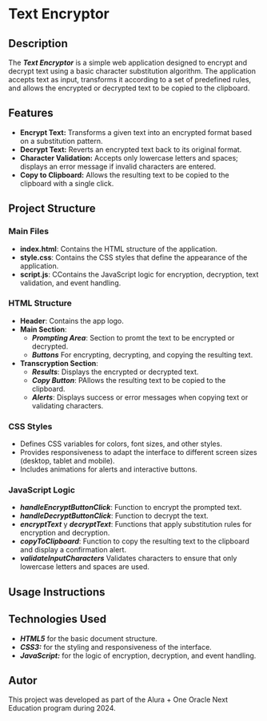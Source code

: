# Text Encryptor

## Description

The ***Text Encryptor*** is a simple web application designed to encrypt and decrypt text using a basic character substitution algorithm. The application accepts text as input, transforms it according to a set of predefined rules, and allows the encrypted or decrypted text to be copied to the clipboard.

## Features

- **Encrypt Text:** Transforms a given text into an encrypted format based on a substitution pattern.
- **Decrypt Text:** Reverts an encrypted text back to its original format.
- **Character Validation:** Accepts only lowercase letters and spaces; displays an error message if invalid characters are entered.
- **Copy to Clipboard:** Allows the resulting text to be copied to the clipboard with a single click.
  
## Project Structure

### Main Files

- **index.html**: Contains the HTML structure of the application.
- **style.css**: Contains the CSS styles that define the appearance of the application.
- **script.js**: CContains the JavaScript logic for encryption, decryption, text validation, and event handling.
  
### HTML Structure

- **Header**: Contains the app logo.
- **Main Section**:
  - ***Prompting Area***: Section to promt the text to be encrypted or decrypted.
  - ***Buttons*** For encrypting, decrypting, and copying the resulting text.
- **Transcryption Section**:
  - ***Results***: Displays the encrypted or decrypted text.
  - ***Copy Button***: PAllows the resulting text to be copied to the clipboard.
  - ***Alerts***: Displays success or error messages when copying text or validating characters.

### CSS Styles

- Defines CSS variables for colors, font sizes, and other styles.
- Provides responsiveness to adapt the interface to different screen sizes (desktop, tablet and mobile).
- Includes animations for alerts and interactive buttons.

### JavaScript Logic

- ***handleEncryptButtonClick***: Function to encrypt the prompted text.
- ***handleDecryptButtonClick***: Function to decrypt the text.
- ***encryptText*** y ***decryptText***: Functions that apply substitution rules for encryption and decryption.
- ***copyToClipboard***: Function to copy the resulting text to the clipboard and display a confirmation alert.
- ***validateInputCharacters*** Validates characters to ensure that only lowercase letters and spaces are used.
  
## Usage Instructions


## Technologies Used

- ***HTML5*** for the basic document structure.
- ***CSS3:*** for the styling and responsiveness of the interface.
- ***JavaScript:*** for the logic of encryption, decryption, and event handling.

## Autor

This project was developed as part of the Alura + One Oracle Next Education program during 2024.
